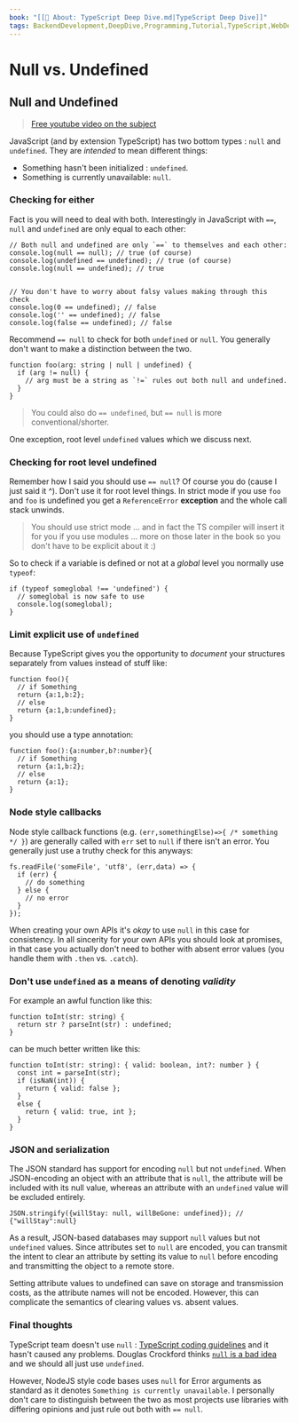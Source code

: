 ```yaml
---
book: "[[📓 About꞉ TypeScript Deep Dive.md|TypeScript Deep Dive]]"
tags: BackendDevelopment,DeepDive,Programming,Tutorial,TypeScript,WebDevelopment
---
```


# Null vs. Undefined

## Null and Undefined

> [Free youtube video on the subject](https://www.youtube.com/watch?v=kaUfBNzuUAI)

JavaScript (and by extension TypeScript) has two bottom types : `null` and `undefined`. They are _intended_ to mean different things:

- Something hasn't been initialized : `undefined`.
- Something is currently unavailable: `null`.

### Checking for either

Fact is you will need to deal with both. Interestingly in JavaScript with `==`, `null` and `undefined` are only equal to each other:

```
// Both null and undefined are only `==` to themselves and each other:
console.log(null == null); // true (of course)
console.log(undefined == undefined); // true (of course)
console.log(null == undefined); // true


// You don't have to worry about falsy values making through this check
console.log(0 == undefined); // false
console.log('' == undefined); // false
console.log(false == undefined); // false
```

Recommend `== null` to check for both `undefined` or `null`. You generally don't want to make a distinction between the two.

```
function foo(arg: string | null | undefined) {
  if (arg != null) {
    // arg must be a string as `!=` rules out both null and undefined. 
  }
}
```

> You could also do `== undefined`, but `== null` is more conventional/shorter.

One exception, root level `undefined` values which we discuss next.

### Checking for root level undefined

Remember how I said you should use `== null`? Of course you do (cause I just said it ^). Don't use it for root level things. In strict mode if you use `foo` and `foo` is undefined you get a `ReferenceError` **exception** and the whole call stack unwinds.

> You should use strict mode ... and in fact the TS compiler will insert it for you if you use modules ... more on those later in the book so you don't have to be explicit about it :)

So to check if a variable is defined or not at a _global_ level you normally use `typeof`:

```
if (typeof someglobal !== 'undefined') {
  // someglobal is now safe to use
  console.log(someglobal);
}
```

### Limit explicit use of `undefined`

Because TypeScript gives you the opportunity to _document_ your structures separately from values instead of stuff like:

```
function foo(){
  // if Something
  return {a:1,b:2};
  // else
  return {a:1,b:undefined};
}
```

you should use a type annotation:

```
function foo():{a:number,b?:number}{
  // if Something
  return {a:1,b:2};
  // else
  return {a:1};
}
```

### Node style callbacks

Node style callback functions (e.g. `(err,somethingElse)=>{ /* something */ }`) are generally called with `err` set to `null` if there isn't an error. You generally just use a truthy check for this anyways:

```
fs.readFile('someFile', 'utf8', (err,data) => {
  if (err) {
    // do something
  } else {
    // no error
  }
});
```

When creating your own APIs it's _okay_ to use `null` in this case for consistency. In all sincerity for your own APIs you should look at promises, in that case you actually don't need to bother with absent error values (you handle them with `.then` vs. `.catch`).

### Don't use `undefined` as a means of denoting _validity_

For example an awful function like this:

```
function toInt(str: string) {
  return str ? parseInt(str) : undefined;
}
```

can be much better written like this:

```
function toInt(str: string): { valid: boolean, int?: number } {
  const int = parseInt(str);
  if (isNaN(int)) {
    return { valid: false };
  }
  else {
    return { valid: true, int };
  }
}
```

### JSON and serialization

The JSON standard has support for encoding `null` but not `undefined`. When JSON-encoding an object with an attribute that is `null`, the attribute will be included with its null value, whereas an attribute with an `undefined` value will be excluded entirely.

```
JSON.stringify({willStay: null, willBeGone: undefined}); // {"willStay":null}
```

As a result, JSON-based databases may support `null` values but not `undefined` values. Since attributes set to `null` are encoded, you can transmit the intent to clear an attribute by setting its value to `null` before encoding and transmitting the object to a remote store.

Setting attribute values to undefined can save on storage and transmission costs, as the attribute names will not be encoded. However, this can complicate the semantics of clearing values vs. absent values.

### Final thoughts

TypeScript team doesn't use `null` : [TypeScript coding guidelines](https://github.com/Microsoft/TypeScript/wiki/Coding-guidelines#null-and-undefined) and it hasn't caused any problems. Douglas Crockford thinks [`null` is a bad idea](https://www.youtube.com/watch?v=PSGEjv3Tqo0&feature=youtu.be&t=9m21s) and we should all just use `undefined`.

However, NodeJS style code bases uses `null` for Error arguments as standard as it denotes `Something is currently unavailable`. I personally don't care to distinguish between the two as most projects use libraries with differing opinions and just rule out both with `== null`.